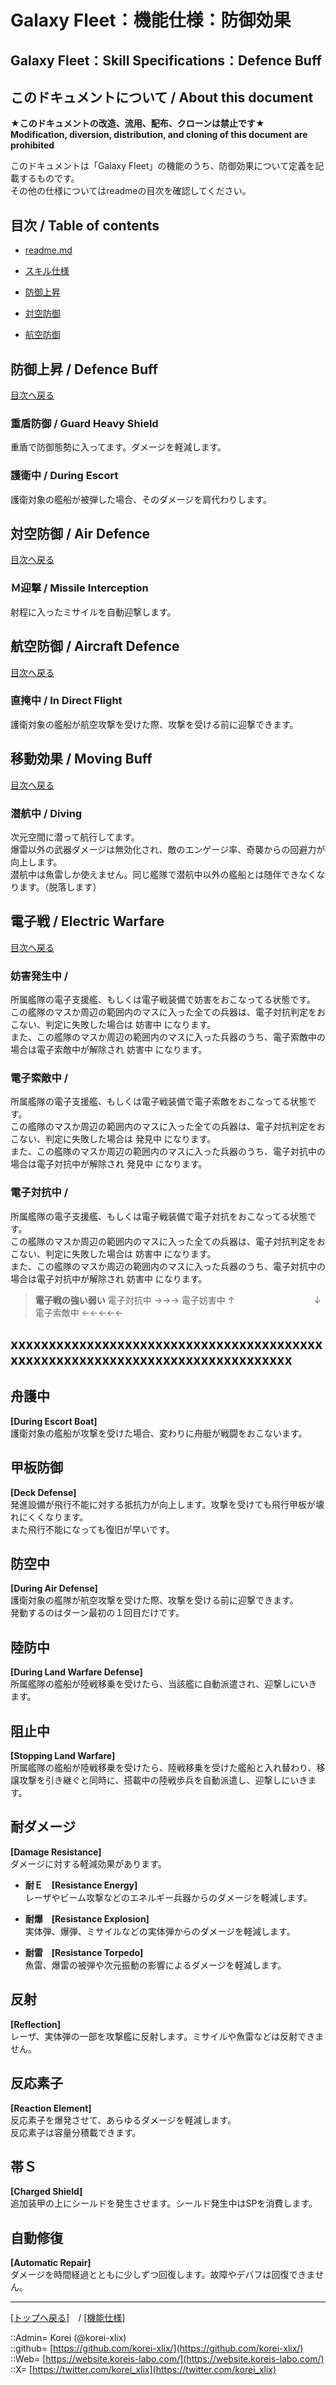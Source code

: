 # Galaxy Fleet：機能仕様：防御効果

## Galaxy Fleet：Skill Specifications：Defence Buff

## このドキュメントについて / About this document

**★このドキュメントの改造、流用、配布、クローンは禁止です★**  
    **Modification, diversion, distribution, and cloning of this document are prohibited**  
  
このドキュメントは「Galaxy Fleet」の機能のうち、防御効果について定義を記載するものです。  
その他の仕様についてはreadmeの目次を確認してください。  





## 目次 / Table of contents

* [readme.md](/readme.md)
* [スキル仕様](/skill/readme.md)

* [防御上昇](#防御上昇--defence-buff)
* [対空防御](#対空防御--air-defence)
* [航空防御](#航空防御--aircraft-defence)




## 防御上昇 / Defence Buff

[目次へ戻る](#目次--table-of-contents)  
  

### 重盾防御 / Guard Heavy Shield
  
重盾で防御態勢に入ってます。ダメージを軽減します。  
  


### 護衛中 / During Escort
  
護衛対象の艦船が被弾した場合、そのダメージを肩代わりします。  
  





## 対空防御 / Air Defence

[目次へ戻る](#目次--table-of-contents)  
  

### Ｍ迎撃 / Missile Interception
  
射程に入ったミサイルを自動迎撃します。  
  





## 航空防御 / Aircraft Defence

[目次へ戻る](#目次--table-of-contents)  
  

### 直掩中 / In Direct Flight
  
護衛対象の艦船が航空攻撃を受けた際、攻撃を受ける前に迎撃できます。  
  





## 移動効果 / Moving Buff

[目次へ戻る](#目次--table-of-contents)  
  

### 潜航中 / Diving
  
次元空間に潜って航行してます。  
爆雷以外の武器ダメージは無効化され、敵のエンゲージ率、奇襲からの回避力が向上します。  
潜航中は魚雷しか使えません。同じ艦隊で潜航中以外の艦船とは随伴できなくなります。（脱落します）  




## 電子戦 / Electric Warfare

[目次へ戻る](#目次--table-of-contents)  
  

### 妨害発生中 / 
  
所属艦隊の電子支援艦、もしくは電子戦装備で妨害をおこなってる状態です。  
この艦隊のマスか周辺の範囲内のマスに入った全ての兵器は、電子対抗判定をおこない、判定に失敗した場合は 妨害中 になります。  
また、この艦隊のマスか周辺の範囲内のマスに入った兵器のうち、電子索敵中の場合は電子索敵中が解除され 妨害中 になります。  


### 電子索敵中 / 
  
所属艦隊の電子支援艦、もしくは電子戦装備で電子索敵をおこなってる状態です。  
この艦隊のマスか周辺の範囲内のマスに入った全ての兵器は、電子対抗判定をおこない、判定に失敗した場合は 発見中 になります。  
また、この艦隊のマスか周辺の範囲内のマスに入った兵器のうち、電子対抗中の場合は電子対抗中が解除され 発見中 になります。  


### 電子対抗中  / 
  
所属艦隊の電子支援艦、もしくは電子戦装備で電子対抗をおこなってる状態です。  
この艦隊のマスか周辺の範囲内のマスに入った全ての兵器は、電子対抗判定をおこない、判定に失敗した場合は 妨害中 になります。  
また、この艦隊のマスか周辺の範囲内のマスに入った兵器のうち、電子対抗中の場合は電子対抗中が解除され 妨害中 になります。  
  
> **電子戦の強い弱い**
> 電子対抗中 →→→ 電子妨害中
> ↑　　　　　　　　　↓
> 電子索敵中 ←←←←←





## xxxxxxxxxxxxxxxxxxxxxxxxxxxxxxxxxxxxxxxxxxxxxxxxxxxxxxxxxxxxxxxxxxxxxxxxxxxxxx















## 舟護中
**[During Escort Boat]**  
護衛対象の艦船が攻撃を受けた場合、変わりに舟艇が戦闘をおこないます。  


## 甲板防御
**[Deck Defense]**  
発進設備が飛行不能に対する抵抗力が向上します。攻撃を受けても飛行甲板が壊れにくくなります。  
また飛行不能になっても復旧が早いです。  


## 防空中
**[During Air Defense]**  
護衛対象の艦隊が航空攻撃を受けた際、攻撃を受ける前に迎撃できます。  
発動するのはターン最初の１回目だけです。  


## 陸防中
**[During Land Warfare Defense]**  
所属艦隊の艦船が陸戦移乗を受けたら、当該艦に自動派遣され、迎撃しにいきます。  


## 阻止中
**[Stopping Land Warfare]**  
所属艦隊の艦船が陸戦移乗を受けたら、陸戦移乗を受けた艦船と入れ替わり、移譲攻撃を引き継ぐと同時に、搭載中の陸戦歩兵を自動派遣し、迎撃しにいきます。  


## 耐ダメージ
**[Damage Resistance]**  
ダメージに対する軽減効果があります。  

* **耐Ｅ　[Resistance Energy]**  
  レーザやビーム攻撃などのエネルギー兵器からのダメージを軽減します。  

* **耐爆　[Resistance Explosion]**  
  実体弾、爆弾、ミサイルなどの実体弾からのダメージを軽減します。  

* **耐雷　[Resistance Torpedo]**  
  魚雷、爆雷の被弾や次元振動の影響によるダメージを軽減します。  


## 反射
**[Reflection]**  
レーザ、実体弾の一部を攻撃艦に反射します。ミサイルや魚雷などは反射できません。  


## 反応素子
**[Reaction Element]**  
反応素子を爆発させて、あらゆるダメージを軽減します。  
反応素子は容量分積載できます。  


## 帯Ｓ
**[Charged Shield]**  
追加装甲の上にシールドを発生させます。シールド発生中はSPを消費します。  


## 自動修復
**[Automatic Repair]**  
ダメージを時間経過とともに少しずつ回復します。故障やデバフは回復できません。  





***
[[トップへ戻る]](/readme.md)　/
[[機能仕様]](/skill/readme.md)  
  
::Admin= Korei (@korei-xlix)  
::github= [https://github.com/korei-xlix/](https://github.com/korei-xlix/)  
::Web= [https://website.koreis-labo.com/](https://website.koreis-labo.com/)  
::X= [https://twitter.com/korei_xlix](https://twitter.com/korei_xlix)  
